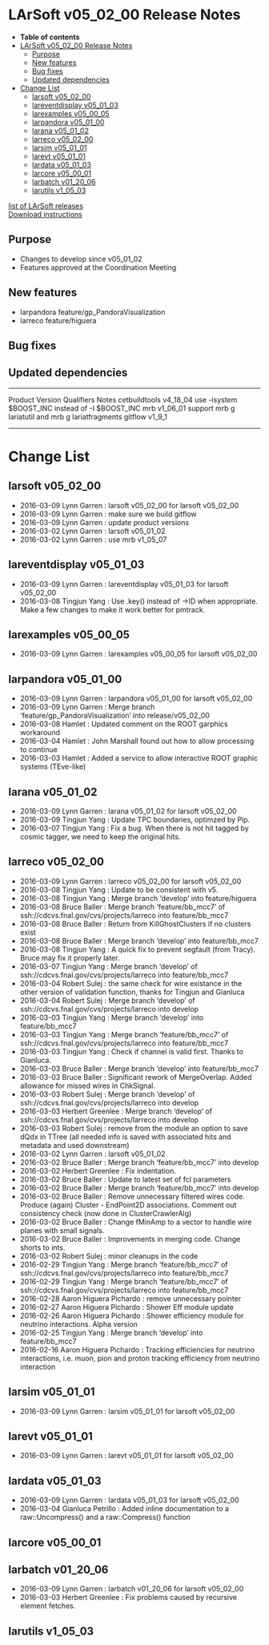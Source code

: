 LArSoft v05\_02\_00 Release Notes
======================================================================

-   **Table of contents**
-   [LArSoft v05\_02\_00 Release Notes](#LArSoft-v05_02_00-Release-Notes)
    -   [Purpose](#Purpose)
    -   [New features](#New-features)
    -   [Bug fixes](#Bug-fixes)
    -   [Updated dependencies](#Updated-dependencies)
-   [Change List](#Change-List)
    -   [larsoft v05\_02\_00](#larsoft-v05_02_00)
    -   [lareventdisplay v05\_01\_03](#lareventdisplay-v05_01_03)
    -   [larexamples v05\_00\_05](#larexamples-v05_00_05)
    -   [larpandora v05\_01\_00](#larpandora-v05_01_00)
    -   [larana v05\_01\_02](#larana-v05_01_02)
    -   [larreco v05\_02\_00](#larreco-v05_02_00)
    -   [larsim v05\_01\_01](#larsim-v05_01_01)
    -   [larevt v05\_01\_01](#larevt-v05_01_01)
    -   [lardata v05\_01\_03](#lardata-v05_01_03)
    -   [larcore v05\_00\_01](#larcore-v05_00_01)
    -   [larbatch v01\_20\_06](#larbatch-v01_20_06)
    -   [larutils v1\_05\_03](#larutils-v1_05_03)

[list of LArSoft releases](LArSoft_release_list)\
[Download instructions](http://scisoft.fnal.gov/scisoft/bundles/larsoft/v05_02_00/larsoft-v05_02_00.html)

Purpose
--------------------

-   Changes to develop since v05\_01\_02
-   Features approved at the Coordination Meeting

New features
------------------------------

-   larpandora feature/gp\_PandoraVisualization
-   larreco feature/higuera

Bug fixes
------------------------

Updated dependencies
----------------------------------------------

  --------------- ------------ ------------ ------------------------------------------------------
  Product         Version      Qualifiers   Notes
  cetbuildtools   v4\_18\_04                use -isystem \$BOOST\_INC instead of -I \$BOOST\_INC
  mrb             v1\_06\_01                support mrb g lariatutil and mrb g lariatfragments
  gitflow         v1\_9\_1                  
  --------------- ------------ ------------ ------------------------------------------------------

Change List
============================

larsoft v05\_02\_00
------------------------------------------

-   2016-03-09 Lynn Garren : larsoft v05\_02\_00 for larsoft v05\_02\_00
-   2016-03-09 Lynn Garren : make sure we build gitflow
-   2016-03-09 Lynn Garren : update product versions
-   2016-03-02 Lynn Garren : larsoft v05\_01\_02
-   2016-03-02 Lynn Garren : use mrb v1\_05\_07

lareventdisplay v05\_01\_03
----------------------------------------------------------

-   2016-03-09 Lynn Garren : lareventdisplay v05\_01\_03 for larsoft v05\_02\_00
-   2016-03-08 Tingjun Yang : Use .key() instead of -\>ID when appropriate. Make a few changes to make it work better for pmtrack.

larexamples v05\_00\_05
--------------------------------------------------

-   2016-03-09 Lynn Garren : larexamples v05\_00\_05 for larsoft v05\_02\_00

larpandora v05\_01\_00
------------------------------------------------

-   2016-03-09 Lynn Garren : larpandora v05\_01\_00 for larsoft v05\_02\_00
-   2016-03-09 Lynn Garren : Merge branch ‘feature/gp\_PandoraVisualization’ into release/v05\_02\_00
-   2016-03-08 Hamlet : Updated comment on the ROOT garphics workaround
-   2016-03-04 Hamlet : John Marshall found out how to allow processing to continue
-   2016-03-03 Hamlet : Added a service to allow interactive ROOT graphic systems (TEve-like)

larana v05\_01\_02
----------------------------------------

-   2016-03-09 Lynn Garren : larana v05\_01\_02 for larsoft v05\_02\_00
-   2016-03-09 Tingjun Yang : Update TPC boundaries, optimzed by Pip.
-   2016-03-07 Tingjun Yang : Fix a bug. When there is not hit tagged by cosmic tagger, we need to keep the original hits.

larreco v05\_02\_00
------------------------------------------

-   2016-03-09 Lynn Garren : larreco v05\_02\_00 for larsoft v05\_02\_00
-   2016-03-08 Tingjun Yang : Update to be consistent with v5.
-   2016-03-08 Tingjun Yang : Merge branch ‘develop’ into feature/higuera
-   2016-03-08 Bruce Baller : Merge branch ‘feature/bb\_mcc7’ of ssh://cdcvs.fnal.gov/cvs/projects/larreco into feature/bb\_mcc7
-   2016-03-08 Bruce Baller : Return from KillGhostClusters if no clusters exist
-   2016-03-08 Bruce Baller : Merge branch ‘develop’ into feature/bb\_mcc7
-   2016-03-08 Tingjun Yang : A quick fix to prevent segfault (from Tracy). Bruce may fix it properly later.
-   2016-03-07 Tingjun Yang : Merge branch ‘develop’ of ssh://cdcvs.fnal.gov/cvs/projects/larreco into feature/bb\_mcc7
-   2016-03-04 Robert Sulej : the same check for wire existance in the other version of validation function, thanks for Tingjun and Gianluca
-   2016-03-04 Robert Sulej : Merge branch ‘develop’ of ssh://cdcvs.fnal.gov/cvs/projects/larreco into develop
-   2016-03-03 Tingjun Yang : Merge branch ‘develop’ into feature/bb\_mcc7
-   2016-03-03 Tingjun Yang : Merge branch ‘feature/bb\_mcc7’ of ssh://cdcvs.fnal.gov/cvs/projects/larreco into feature/bb\_mcc7
-   2016-03-03 Tingjun Yang : Check if channel is valid first. Thanks to Gianluca.
-   2016-03-03 Bruce Baller : Merge branch ‘develop’ into feature/bb\_mcc7
-   2016-03-03 Bruce Baller : Significant rework of MergeOverlap. Added allowance for missed wires in ChkSignal.
-   2016-03-03 Robert Sulej : Merge branch ‘develop’ of ssh://cdcvs.fnal.gov/cvs/projects/larreco into develop
-   2016-03-03 Herbert Greenlee : Merge branch ‘develop’ of ssh://cdcvs.fnal.gov/cvs/projects/larreco into develop
-   2016-03-03 Robert Sulej : remove from the module an option to save dQdx in TTree (all needed info is saved with associated hits and metadata and used downstream)
-   2016-03-02 Lynn Garren : larsoft v05\_01\_02
-   2016-03-02 Bruce Baller : Merge branch ‘feature/bb\_mcc7’ into develop
-   2016-03-02 Herbert Greenlee : Fix indentation.
-   2016-03-02 Bruce Baller : Update to latest set of fcl parameters
-   2016-03-02 Bruce Baller : Merge branch ‘feature/bb\_mcc7’ into develop
-   2016-03-02 Bruce Baller : Remove unnecessary filtered wires code. Produce (again) Cluster - EndPoint2D associations. Comment out consistency check (now done in ClusterCrawlerAlg)
-   2016-03-02 Bruce Baller : Change fMinAmp to a vector to handle wire planes with small signals.
-   2016-03-02 Bruce Baller : Improvements in merging code. Change shorts to ints.
-   2016-03-02 Robert Sulej : minor cleanups in the code
-   2016-02-29 Tingjun Yang : Merge branch ‘feature/bb\_mcc7’ of ssh://cdcvs.fnal.gov/cvs/projects/larreco into feature/bb\_mcc7
-   2016-02-29 Tingjun Yang : Merge branch ‘feature/bb\_mcc7’ of ssh://cdcvs.fnal.gov/cvs/projects/larreco into feature/bb\_mcc7
-   2016-02-28 Aaron Higuera Pichardo : remove unnecessary pointer
-   2016-02-27 Aaron Higuera Pichardo : Shower Eff module update
-   2016-02-26 Aaron Higuera Pichardo : Shower efficiency module for neutrino interactions. Alpha version
-   2016-02-25 Tingjun Yang : Merge branch ‘develop’ into feature/bb\_mcc7
-   2016-02-16 Aaron Higuera Pichardo : Tracking efficiencies for neutrino interactions, i.e. muon, pion and proton tracking efficiency from neutrino interaction

larsim v05\_01\_01
----------------------------------------

-   2016-03-09 Lynn Garren : larsim v05\_01\_01 for larsoft v05\_02\_00

larevt v05\_01\_01
----------------------------------------

-   2016-03-09 Lynn Garren : larevt v05\_01\_01 for larsoft v05\_02\_00

lardata v05\_01\_03
------------------------------------------

-   2016-03-09 Lynn Garren : lardata v05\_01\_03 for larsoft v05\_02\_00
-   2016-03-04 Gianluca Petrillo : Added inline documentation to a raw::Uncompress() and a raw::Compress() function

larcore v05\_00\_01
------------------------------------------

larbatch v01\_20\_06
--------------------------------------------

-   2016-03-09 Lynn Garren : larbatch v01\_20\_06 for larsoft v05\_02\_00
-   2016-03-03 Herbert Greenlee : Fix problems caused by recursive element fetches.

larutils v1\_05\_03
------------------------------------------
